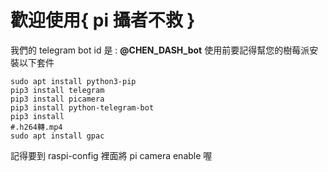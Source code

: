 # 歡迎使用{ pi 攝者不救 }
我們的 telegram bot id 是 : **@CHEN_DASH_bot**
使用前要記得幫您的樹莓派安裝以下套件
```shell
sudo apt install python3-pip
pip3 install telegram
pip3 install picamera
pip3 install python-telegram-bot
pip3 install 
#.h264轉.mp4
sudo apt install gpac
```
記得要到 raspi-config 裡面將 pi camera enable 喔
